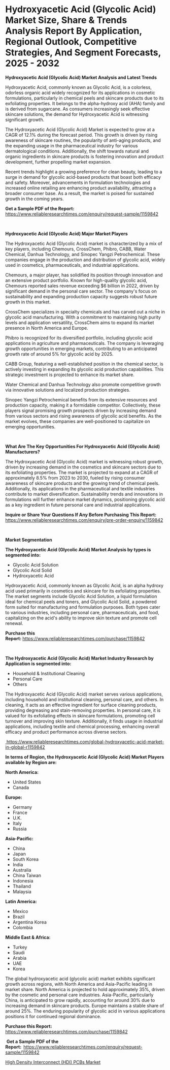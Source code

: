 <p><h1>Hydroxyacetic Acid (Glycolic Acid) Market Size, Share & Trends Analysis Report By Application, Regional Outlook, Competitive Strategies, And Segment Forecasts, 2025 - 2032</h1></p><p><strong>Hydroxyacetic Acid (Glycolic Acid) Market Analysis and Latest Trends</strong></p>
<p><p>Hydroxyacetic Acid, commonly known as Glycolic Acid, is a colorless, odorless organic acid widely recognized for its applications in cosmetic formulations, particularly in chemical peels and skincare products due to its exfoliating properties. It belongs to the alpha-hydroxy acid (AHA) family and is derived from sugarcane. As consumers increasingly seek effective skincare solutions, the demand for Hydroxyacetic Acid is witnessing significant growth.</p><p>The Hydroxyacetic Acid (Glycolic Acid) Market is expected to grow at a CAGR of 12.1% during the forecast period. This growth is driven by rising awareness of skincare routines, the popularity of anti-aging products, and the expanding usage in the pharmaceutical industry for various dermatological conditions. Additionally, the shift towards natural and organic ingredients in skincare products is fostering innovation and product development, further propelling market expansion.</p><p>Recent trends highlight a growing preference for clean beauty, leading to a surge in demand for glycolic acid-based products that boast both efficacy and safety. Moreover, advancements in formulation technologies and increased online retailing are enhancing product availability, attracting a broader consumer base. As a result, the market is poised for sustained growth in the coming years.</p></p>
<p><strong>Get a Sample PDF of the Report:&nbsp;</strong> <a href="https://www.reliableresearchtimes.com/enquiry/request-sample/1159842?utm_campaign=2006&utm_medium=2&utm_source=Github&utm_content=ia&utm_term=01022025&utm_id=hydroxyacetic-acid-glycolic-acid">https://www.reliableresearchtimes.com/enquiry/request-sample/1159842</a></p>
<p>&nbsp;</p>
<p><strong>Hydroxyacetic Acid (Glycolic Acid) Major Market Players</strong></p>
<p><p>The Hydroxyacetic Acid (Glycolic Acid) market is characterized by a mix of key players, including Chemours, CrossChem, Phibro, CABB, Water Chemical, Danhua Technology, and Sinopec Yangzi Petrochemical. These companies engage in the production and distribution of glycolic acid, widely used in cosmetics, pharmaceuticals, and industrial applications.</p><p>Chemours, a major player, has solidified its position through innovation and an extensive product portfolio. Known for high-quality glycolic acid, Chemours reported sales revenue exceeding $6 billion in 2022, driven by significant demand in the personal care sector. The company's focus on sustainability and expanding production capacity suggests robust future growth in this market.</p><p>CrossChem specializes in specialty chemicals and has carved out a niche in glycolic acid manufacturing. With a commitment to maintaining high purity levels and application versatility, CrossChem aims to expand its market presence in North America and Europe. </p><p>Phibro is recognized for its diversified portfolio, including glycolic acid applications in agriculture and pharmaceuticals. The company is leveraging growth opportunities in emerging markets, contributing to an anticipated growth rate of around 5% for glycolic acid by 2025.</p><p>CABB Group, featuring a well-established position in the chemical sector, is actively investing in expanding its glycolic acid production capabilities. This strategic investment is projected to enhance its market share.</p><p>Water Chemical and Danhua Technology also promote competitive growth via innovative solutions and localized production strategies. </p><p>Sinopec Yangzi Petrochemical benefits from its extensive resources and production capacity, making it a formidable competitor. Collectively, these players signal promising growth prospects driven by increasing demand from various sectors and rising awareness of glycolic acid benefits. As the market evolves, these companies are well-positioned to capitalize on emerging opportunities.</p></p>
<p>&nbsp;</p>
<p><strong>What Are The Key Opportunities For Hydroxyacetic Acid (Glycolic Acid) Manufacturers?</strong></p>
<p><p>The Hydroxyacetic Acid (Glycolic Acid) market is witnessing robust growth, driven by increasing demand in the cosmetics and skincare sectors due to its exfoliating properties. The market is projected to expand at a CAGR of approximately 8.5% from 2023 to 2030, fueled by rising consumer awareness of skincare products and the growing trend of chemical peels. Additionally, its applications in the pharmaceutical and textile industries contribute to market diversification. Sustainability trends and innovations in formulations will further enhance market dynamics, positioning glycolic acid as a key ingredient in future personal care and industrial applications.</p></p>
<p><strong>Inquire or Share Your Questions If Any Before Purchasing This Report:</strong> <a href="https://www.reliableresearchtimes.com/enquiry/pre-order-enquiry/1159842?utm_campaign=2006&utm_medium=2&utm_source=Github&utm_content=ia&utm_term=01022025&utm_id=hydroxyacetic-acid-glycolic-acid">https://www.reliableresearchtimes.com/enquiry/pre-order-enquiry/1159842</a></p>
<p>&nbsp;</p>
<p><strong>Market Segmentation</strong></p>
<p><strong>The Hydroxyacetic Acid (Glycolic Acid) Market Analysis by types is segmented into:</strong></p>
<p><ul><li>Glycolic Acid Solution</li><li>Glycolic Acid Solid</li><li>Hydroxyacetic Acid</li></ul></p>
<p><p>Hydroxyacetic Acid, commonly known as Glycolic Acid, is an alpha hydroxy acid used primarily in cosmetics and skincare for its exfoliating properties. The market segments include Glycolic Acid Solution, a liquid formulation ideal for chemical peels and toners, and Glycolic Acid Solid, a powdered form suited for manufacturing and formulation purposes. Both types cater to various industries, including personal care, pharmaceuticals, and food, capitalizing on the acid's ability to improve skin texture and promote cell renewal.</p></p>
<p><strong>Purchase this Report:&nbsp;</strong><a href="https://www.reliableresearchtimes.com/purchase/1159842?utm_campaign=2006&utm_medium=2&utm_source=Github&utm_content=ia&utm_term=01022025&utm_id=hydroxyacetic-acid-glycolic-acid">https://www.reliableresearchtimes.com/purchase/1159842</a></p>
<p>&nbsp;</p>
<p><strong>The Hydroxyacetic Acid (Glycolic Acid) Market Industry Research by Application is segmented into:</strong></p>
<p><ul><li>Household & Institutional Cleaning</li><li>Personal Care</li><li>Others</li></ul></p>
<p><p>The Hydroxyacetic Acid (Glycolic Acid) market serves various applications, including household and institutional cleaning, personal care, and others. In cleaning, it acts as an effective ingredient for surface cleaning products, providing degreasing and stain-removing properties. In personal care, it is valued for its exfoliating effects in skincare formulations, promoting cell turnover and improving skin texture. Additionally, it finds usage in industrial applications, including textile and chemical processing, enhancing overall efficacy and product performance across diverse sectors.</p></p>
<p><a href="https://www.reliableresearchtimes.com/global-hydroxyacetic-acid-market-in-global-r1159842?utm_campaign=2006&utm_medium=2&utm_source=Github&utm_content=ia&utm_term=01022025&utm_id=hydroxyacetic-acid-glycolic-acid">&nbsp;https://www.reliableresearchtimes.com/global-hydroxyacetic-acid-market-in-global-r1159842</a></p>
<p><strong>In terms of Region, the Hydroxyacetic Acid (Glycolic Acid) Market Players available by Region are:</strong></p>
<p>
    <p> <strong> North America: </strong>
        <ul>
            <li>United States</li>
            <li>Canada</li>
        </ul>
        </p> 
    <p> <strong> Europe: </strong>
        <ul>
            <li>Germany</li>
            <li>France</li>
            <li>U.K.</li>
            <li>Italy</li>
            <li>Russia</li>
        </ul>
        </p> 
    <p> <strong> Asia-Pacific: </strong>
        <ul>
            <li>China</li>
            <li>Japan</li>
            <li>South Korea</li>
            <li>India</li>
            <li>Australia</li>
            <li>China Taiwan</li>
            <li>Indonesia</li>
            <li>Thailand</li>
            <li>Malaysia</li>
        </ul>
        </p> 
    <p> <strong> Latin America: </strong>
        <ul>
            <li>Mexico</li>
            <li>Brazil</li>
            <li>Argentina Korea</li>
            <li>Colombia</li>
        </ul>
        </p> 
    <p> <strong> Middle East & Africa: </strong>
        <ul>
            <li>Turkey</li>
            <li>Saudi</li>
            <li>Arabia</li>
            <li>UAE</li>
            <li>Korea</li>
        </ul>
    </p>
    </p>
<p><p>The global hydroxyacetic acid (glycolic acid) market exhibits significant growth across regions, with North America and Asia-Pacific leading in market share. North America is projected to hold approximately 35%, driven by the cosmetic and personal care industries. Asia-Pacific, particularly China, is anticipated to grow rapidly, accounting for around 30% due to increasing demand in skincare products. Europe maintains a stable share of around 25%. The enduring popularity of glycolic acid in various applications positions it for continued regional dominance.</p></p>
<p><strong>Purchase this Report: </strong><a href="https://www.reliableresearchtimes.com/purchase/1159842?utm_campaign=2006&utm_medium=2&utm_source=Github&utm_content=ia&utm_term=01022025&utm_id=hydroxyacetic-acid-glycolic-acid">https://www.reliableresearchtimes.com/purchase/1159842</a></p>
<p>&nbsp;<strong>Get a Sample PDF of the Report:&nbsp;&nbsp;</strong><a href="https://www.reliableresearchtimes.com/enquiry/request-sample/1159842?utm_campaign=2006&utm_medium=2&utm_source=Github&utm_content=ia&utm_term=01022025&utm_id=hydroxyacetic-acid-glycolic-acid">https://www.reliableresearchtimes.com/enquiry/request-sample/1159842</a></p>
<p><strong></strong></p>
<p><p><a href="https://github.com/bmorecock/Market-Research-Report-List-5/blob/main/high-density-interconnect-hdi-pcbs-market.md?utm_campaign=2006&utm_medium=2&utm_source=Github&utm_content=ia&utm_term=01022025&utm_id=hydroxyacetic-acid-glycolic-acid">High Density Interconnect (HDI) PCBs Market</a></p></p>